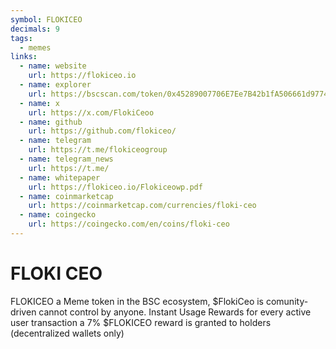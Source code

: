 ```yaml
---
symbol: FLOKICEO
decimals: 9
tags:
  - memes
links:
  - name: website
    url: https://flokiceo.io
  - name: explorer
    url: https://bscscan.com/token/0x45289007706E7Ee7B42b1fA506661d97740Edfb4
  - name: x
    url: https://x.com/FlokiCeoo
  - name: github
    url: https://github.com/flokiceo/
  - name: telegram
    url: https://t.me/flokiceogroup
  - name: telegram_news
    url: https://t.me/
  - name: whitepaper
    url: https://flokiceo.io/Flokiceowp.pdf
  - name: coinmarketcap
    url: https://coinmarketcap.com/currencies/floki-ceo
  - name: coingecko
    url: https://coingecko.com/en/coins/floki-ceo
---
```


# FLOKI CEO

FLOKICEO a Meme token in the BSC ecosystem, $FlokiCeo is comunity-driven cannot control by anyone. Instant Usage Rewards for every active user transaction a 7% $FLOKICEO reward is granted to holders (decentralized wallets only)
